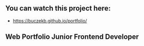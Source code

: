 ## You can watch this project here:
- https://buczekb.github.io/portfolio/

## Web Portfolio Junior Frontend Developer







